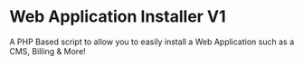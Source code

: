 Web Application Installer V1
=========================

A PHP Based script to allow you to easily install a Web Application such as a CMS, Billing &amp; More!
